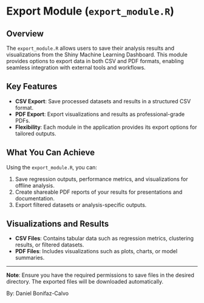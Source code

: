 # Export Module (`export_module.R`)

## Overview
The `export_module.R` allows users to save their analysis results and visualizations from the Shiny Machine Learning Dashboard. This module provides options to export data in both CSV and PDF formats, enabling seamless integration with external tools and workflows.

## Key Features
- **CSV Export**: Save processed datasets and results in a structured CSV format.
- **PDF Export**: Export visualizations and results as professional-grade PDFs.
- **Flexibility**: Each module in the application provides its export options for tailored outputs.

## What You Can Achieve
Using the `export_module.R`, you can:
1. Save regression outputs, performance metrics, and visualizations for offline analysis.
2. Create shareable PDF reports of your results for presentations and documentation.
3. Export filtered datasets or analysis-specific outputs.

## Visualizations and Results
- **CSV Files**: Contains tabular data such as regression metrics, clustering results, or filtered datasets.
- **PDF Files**: Includes visualizations such as plots, charts, or model summaries.

---

**Note**: Ensure you have the required permissions to save files in the desired directory. The exported files will be downloaded automatically.

By: Daniel Bonifaz-Calvo
